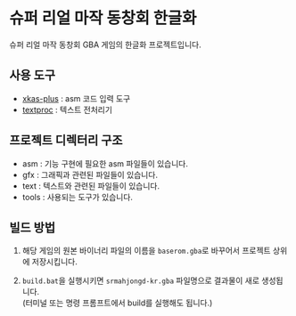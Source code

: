 # 슈퍼 리얼 마작 동창회 한글화

슈퍼 리얼 마작 동창회 GBA 게임의 한글화 프로젝트입니다.

## 사용 도구

- [xkas-plus](https://github.com/devinacker/xkas-plus) : asm 코드 입력 도구
- [textproc](./tools/textproc) : 텍스트 전처리기

## 프로젝트 디렉터리 구조

- asm : 기능 구현에 필요한 asm 파일들이 있습니다.
- gfx : 그래픽과 관련된 파일들이 있습니다.
- text : 텍스트와 관련된 파일들이 있습니다.
- tools : 사용되는 도구가 있습니다.

## 빌드 방법

1. 해당 게임의 원본 바이너리 파일의 이름을 `baserom.gba`로 바꾸어서 프로젝트 상위에 저장시킵니다.

2. `build.bat`을 실행시키면 `srmahjongd-kr.gba` 파일명으로 결과물이 새로 생성됩니다.  
   (터미널 또는 명령 프롬프트에서 build를 실행해도 됩니다.)
